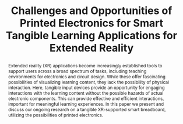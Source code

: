 ---
number: 99
title: "Challenges and Opportunities of Printed Electronics for Smart Tangible Learning Applications for Extended Reality"

author0_name: Julian Rasch
author0_email: 
author0_affiliation: LMU Munich
author0_video: 

author1_name: Sebastian S. Feger
author1_email: 
author1_affiliation: LMU Munich
author1_video: 


abstract: "Extended reality (XR) applications become increasingly established tools to support users across a broad spectrum of tasks, including teaching environments for electronics and circuit design. While these offer fascinating possibilities of visualizing learning content, they lack the possibility of physical interaction. Here, tangible input devices provide an opportunity for engaging interactions with the learning content without the possible hazards of actual electronic components. This can provide effective and efficient interactions, important for meaningful learning experiences. In this paper we present and discuss our ongoing research on a tangible XR-supported smart breadboard, utilizing the possibilities of printed electronics."

pdf: 
---